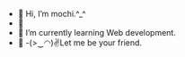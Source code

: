 - 👋 Hi, I’m mochi.^_^
- 👀 
- 🌱 I’m currently learning Web development.
- 💞️
-(>‿◠)✌Let me be your friend.

<!---
ymoe21/ymoe21 is a ✨ special ✨ repository because its `README.md` (this file) appears on your GitHub profile.
You can click the Preview link to take a look at your changes.
--->
